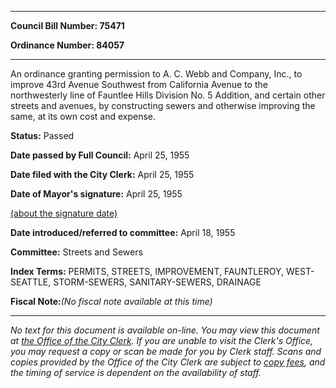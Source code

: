 

********

**Council Bill Number: 75471**
   
**Ordinance Number: 84057**
********

 An ordinance granting permission to A. C. Webb and Company, Inc., to improve 43rd Avenue Southwest from California Avenue to the northwesterly line of Fauntlee Hills Division No. 5 Addition, and certain other streets and avenues, by constructing sewers and otherwise improving the same, at its own cost and expense.

**Status:** Passed
   
**Date passed by Full Council:** April 25, 1955
   
**Date filed with the City Clerk:** April 25, 1955
   
**Date of Mayor's signature:** April 25, 1955
   
[(about the signature date)](/~public/approvaldate.htm)
   
   
   
**Date introduced/referred to committee:** April 18, 1955
   
**Committee:** Streets and Sewers
   
   
**Index Terms:** PERMITS, STREETS, IMPROVEMENT, FAUNTLEROY, WEST-SEATTLE, STORM-SEWERS, SANITARY-SEWERS, DRAINAGE

**Fiscal Note:**_(No fiscal note available at this time)_
********

_No text for this document is available on-line. You may view this document at [the Office of the City Clerk](http://www.seattle.gov/leg/clerk/contactUs.htm). If you are unable to visit the Clerk's Office, you may request a copy or scan be made for you by Clerk staff. Scans and copies provided by the Office of the City Clerk are subject to [copy fees](http://clerk.seattle.gov/~public/clerkfees.htm), and the timing of service is dependent on the availability of staff._

